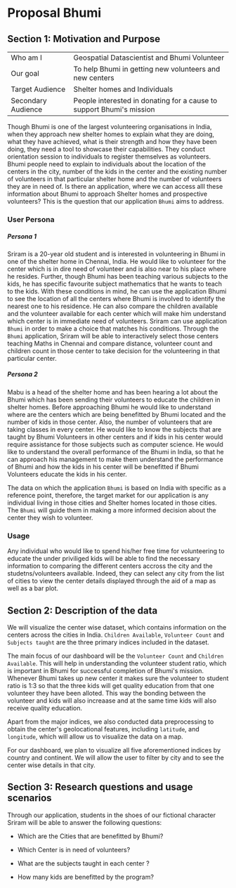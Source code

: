 # Proposal Bhumi

## Section 1: Motivation and Purpose

|                    |                                                                       |
|--------------------|-----------------------------------------------------------------------|
| Who am I           | Geospatial Datascientist and Bhumi Volunteer                 |
| Our goal           | To help Bhumi in getting new volunteers and new centers               |
| Target Audience    | Shelter homes and Individuals                                         |
| Secondary Audience | People interested in donating for a cause to support Bhumi's mission  |

Though Bhumi is one of the largest volunteering organisations in India, when they approach new shelter homes to explain what they are doing, what they have achieved, what is their strength and how they have been doing, they need a tool to showcase their capabilities. They conduct orientation session to individuals to register themselves as volunteers. Bhumi people need to explain to individuals about the location of the centers in the city, number of the kids in the center and the existing number of volunteers in that particular shelter home and the number of volunteers they are in need of. Is there an application, where we can access alll these information about Bhumi to approach Shelter homes and prospective volunteers? This is the question that our application `Bhumi` aims to address.

### User Persona

##### Persona 1
Sriram is a 20-year old student and is interested in volunteering in Bhumi in one of the shelter home in Chennai, India. He would like to volunteer for the center which is in dire need of volunteer and is also near to his place where he resides. Further, though Bhumi has been teaching various subjects to the kids, he has specific favourite subject mathematics that he wants to teach to the kids. With these conditions in mind, he can use the application Bhumi to see the location of all the centers where Bhumi is involved to identify the nearest one to his residence. He can also compare the children available and the volunteer available for each center which will make him understand which center is in immediate need of volunteers. Sriram can use application `Bhumi` in order to make a choice that matches his conditions. Through the `Bhumi` application, Sriram will be able to interactively select those centers teaching Maths in Chennai and compare distance, volunteer count and children count in those center to take decision for the volunteering in that particular center.

##### Persona 2 

Mabu is a head of the shelter home and has been hearing a lot about the Bhumi which has been sending their volunteers to educate the children in shelter homes. Before approaching Bhumi he would like to understand where are the centers which are being benefitted by Bhumi located and the number of kids in those center. Also, the number of volunteers that are taking classes in every center. He would like to know the subjects that are taught by Bhumi Volunteers in other centers and if kids in his center would require assistance for those subjects such as computer science.  He would like to understand the overall performance of the Bhumi in India, so that he can approach his management to make them understand the performance of Bhumi and how the kids in his center will be benefitted if Bhumi Volunteers educate the kids in his center.

The data on which the application `Bhumi` is based on India with specific as a reference point, therefore, the target market for our application is any individual living in those cities and Shelter homes located in those cities. The `Bhumi` will guide them in making a more informed decision about the center they wish to volunteer.

### Usage

Any individual who would like to spend his/her free time for volunteering to educate the under priviliged kids will be able to find the necessary information to comparing the different centers accross the city and the studetns/volunteers available. Indeed, they can select any city from the list of cities to view the center details displayed through the aid of a map as well as a bar plot.


## Section 2: Description of the data

We will visualize the center wise dataset, which contains information on the centers across the cities in India. `Children Available`, `Volunteer Count` and `Subjects taught` are the three primary indices included in the dataset. 

The main focus of our dashboard will be the `Volunteer Count` and `Children Available`. This will help in understanding the volunteer student ratio, which is important in Bhumi for successful completion of Bhumi's mission. Whenever Bhumi takes up new center it makes sure the volunteer to student ratio is 1:3 so that the three kids will get quality education from that one volunteer they have been alloted. This way the bonding between the volunteer and kids will also increaase and at the same time kids will also receive quality education.

Apart from the major indices, we also conducted data preprocessing to obtain the center's geolocational features, including `latitude`, and `longitude`, which will allow us to visualize the data on a map.

For our dashboard, we plan to visualize all five aforementioned indices by country and continent. We will allow the user to filter by city and to see the center wise details in that city. 

## Section 3: Research questions and usage scenarios

Through our application, students in the shoes of our fictional character Sriram will be able to answer the following questions:

- Which are the Cities that are benefitted by Bhumi?

- Which Center is in need of volunteers?

- What are the subjects taught in each center ?

- How many kids are benefitted by the program?

